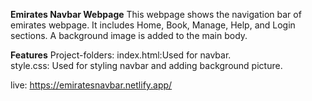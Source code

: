 **Emirates Navbar Webpage**
This webpage shows the navigation bar of emirates webpage. It includes Home, Book, Manage, Help, and Login sections. A background image is added to the main body.

**Features**
Project-folders:
index.html:Used for navbar.  
style.css: Used for styling navbar and adding background picture.   

live: https://emiratesnavbar.netlify.app/
